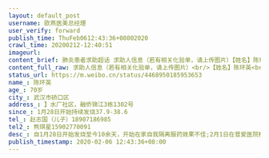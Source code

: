 ```yaml
---
layout: default_post
username: 欧燕医美总经理
user_verify: forward
publish_time: ThuFeb0612:43:36+08002020
crawl_time: 20200212-12:40:51
imageurl: 
content_brief: 肺炎患者求助超话 求助人信息（若有相关化验单，请上传图片）【姓名】陈环英【年龄】70岁【所在城市】武汉市硚口区【所在小区、社区】】水厂社区，融侨锦江3栋1302号【患病时间】 1月28日开始持续发烧37.9-38.6【联系方式】赵志国（儿子）18907186985【也已经确诊感染新形冠状病毒】     赵 ...全文
content_full_raw: 求助人信息（若有相关化验单，请上传图片）<br/>【姓名】陈环英<br/>【年龄】70岁<br/>【所在城市】武汉市硚口区<br/>【所在小区、社区】】水厂社区，融侨锦江3栋1302号<br/>【患病时间】1月28日开始持续发烧37.9-38.6<br/>【联系方式】赵志国（儿子）18907186985【也已经确诊感染新形冠状病毒】赵志华（女儿）15802765280<br/>【其他紧急联系人】熊琪星15902770091<br/>【病情描述】自1月28日开始发烧至今10余天，开始在家自我隔离服药效果不佳;2月1日在普爱医院检查CT和查血，高度疑似，并开始打针，没有好转。<br/>2月3日在一医院做核酸检查，结果为阳性（一医院检验结果核实电话(85332423）;<br/>后继续在普爱医院输液共6天，身体状况越来越差，几天前开始已经出现呼吸困难，几次咳血，现已无法行动，将近8天无进食，期间反复联系水厂社区及硚口区，答复为需排队等候，目前病人仍然在家，急需床位！！！请朋友们大力协助，万分感谢！
status_url: https://m.weibo.cn/status/4468950185953653
name_: 陈环英
age_: 70岁
city_: 武汉市硚口区
address_: 】水厂社区，融侨锦江3栋1302号
since_: 1月28日开始持续发烧37.9-38.6
tel_: 赵志国（儿子）18907186985
tel2_: 熊琪星15902770091
desc_: 自1月28日开始发烧至今10余天，开始在家自我隔离服药效果不佳;2月1日在普爱医院检查CT和查血，高度疑似，并开始打针，没有好转。2月3日在一医院做核酸检查，结果为阳性（一医院检验结果核实电话(85332423）;后继续在普爱医院输液共6天，身体状况越来越差，几天前开始已经出现呼吸困难，几次咳血，现已无法行动，将近8天无进食，期间反复联系水厂社区及硚口区，答复为需排队等候，目前病人仍然在家，急需床位！！！请朋友们大力协助，万分感谢！
publish_timestamp: 2020-02-06 12:43:36+08:00
---
```

